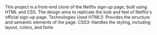 This project is a front-end clone of the Netflix sign-up page, built using HTML and CSS. The design aims to replicate the look and feel of Netflix's official sign-up page.
Technologies Used
HTML5: Provides the structure and semantic elements of the page.
CSS3: Handles the styling, including layout, colors, and fonts
